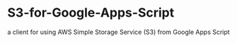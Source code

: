 # S3-for-Google-Apps-Script
a client for using AWS Simple Storage Service (S3) from Google Apps Script

